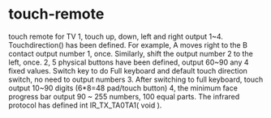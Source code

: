 # touch-remote
touch remote for TV
1, touch up, down, left and right output 1~4. Touchdirection() has been defined.
For example, A moves right to the B contact output number 1, once. Similarly, shift the output number 2 to the left, once.
2, 5 physical buttons have been defined, output 60~90 any 4 fixed values. Switch key to do
     Full keyboard and default touch direction switch, no need to output numbers
3. After switching to full keyboard, touch output 10~90 digits (6*8=48 pad/touch button)
4, the minimum face progress bar output 90 ~ 255 numbers, 100 equal parts.
The infrared protocol has defined int IR_TX_TA0TA1( void ).
